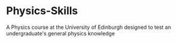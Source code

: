 # Physics-Skills
A Physics course at the University of Edinburgh designed to test an undergraduate's general physics knowledge
